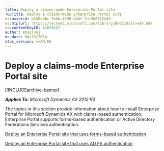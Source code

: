 ```yaml
---
title: Deploy a claims-mode Enterprise Portal site
TOCTitle: Deploy a claims-mode Enterprise Portal site
ms:assetid: d188e9bc-1bbb-49d9-b40f-fdc5b6322e60
ms:mtpsurl: https://technet.microsoft.com/library/Dn621033(v=AX.60)
ms:contentKeyID: 61078357
author: Khairunj
ms.date: 04/18/2014
mtps_version: v=AX.60
---
```


# Deploy a claims-mode Enterprise Portal site 


[!INCLUDE[archive-banner](includes/archive-banner.md)]


_**Applies To:** Microsoft Dynamics AX 2012 R3_

The topics in this section provide information about how to install Enterprise Portal for Microsoft Dynamics AX with claims-based authentication. Enterprise Portal supports forms-based authentication or Active Directory Federations Services authentication.

[Deploy an Enterprise Portal site that uses forms-based authentication](deploy-an-enterprise-portal-site-that-uses-forms-based-authentication.md)

[Deploy an Enterprise Portal site that uses AD FS authentication](deploy-an-enterprise-portal-site-that-uses-ad-fs-authentication.md)

  


